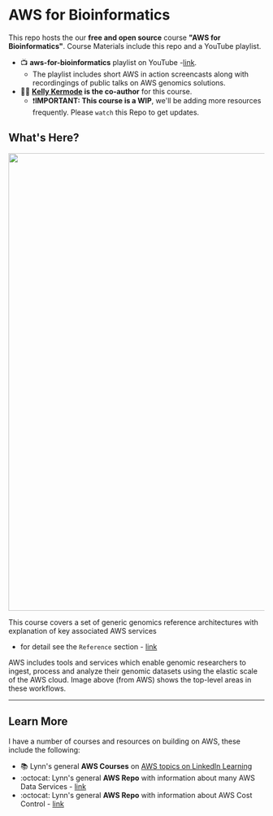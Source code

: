 # AWS for Bioinformatics

This repo hosts the our **free and open source** course **"AWS for Bioinformatics"**.  Course Materials include this repo and a YouTube playlist. 
- 📺 **aws-for-bioinformatics** playlist on YouTube -[link](https://www.youtube.com/playlist?list=PL4Q4HssKcxYt48KtjpILjwTT-6s-zziDj). 
  - The playlist includes short AWS in action screencasts along with recordingings of public talks on AWS genomics solutions.
- 👩‍💻 **[Kelly Kermode](https://github.com/kellykermode) is the co-author** for this course. 
  - ❗**IMPORTANT: This course is a WIP**, we'll be adding more resources frequently.  Please `watch` this Repo to get updates.

## What's Here?

<img src="https://github.com/lynnlangit/aws-for-bioinformatics/blob/main/7_REF_Info/images/aws-genomics.png" width=900>

This course covers a set of generic genomics reference architectures with explanation of key associated AWS services 
  - for detail see the `Reference` section - [link](https://github.com/lynnlangit/aws-for-bioinformatics/tree/main/7_REF_Info)

AWS includes tools and services which enable genomic researchers to ingest, process and analyze their genomic datasets using the elastic scale of the AWS cloud. Image above (from AWS) shows the top-level areas in these workflows.

---

## Learn More

I have a number of courses and resources on building on AWS, these include the following:  
- 📚 Lynn's general **AWS Courses** on [AWS topics on LinkedIn Learning](https://www.linkedin.com/learning/instructors/lynn-langit)
- :octocat: Lynn's general **AWS Repo** with information about many AWS Data Services - [link](https://github.com/lynnlangit/Hello-AWS-Data-Services)
- :octocat: Lynn's general **AWS Repo** with information about AWS Cost Control - [link](https://github.com/lynnlangit/aws-cost-control)



